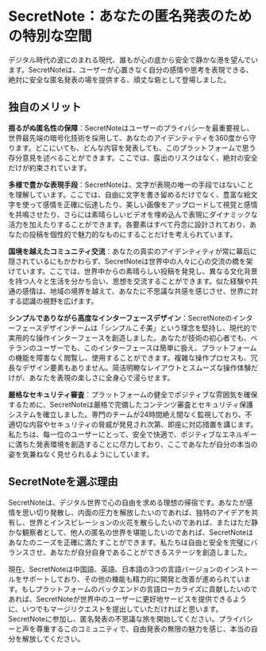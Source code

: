 # SecretNote：あなたの匿名発表のための特別な空間

デジタル時代の波にのまれる現代、誰もが心の底から安全で静かな港を望んでいます。SecretNoteは、ユーザーが心置きなく自分の感情や思考を表現できる、絶対に安全な匿名発表の場を提供する、頑丈な砦として登場しました。

## 独自のメリット

**揺るがぬ匿名性の保障**：SecretNoteはユーザーのプライバシーを最重要視し、世界最先端の暗号化技術を採用して、あなたのアイデンティティを360度から守ります。どこにいても、どんな内容を発表しても、このプラットフォームで思う存分意見を述べることができます。ここでは、露出のリスクはなく、絶対の安全だけが約束されています。

**多様で豊かな表現手段**：SecretNoteは、文字が表現の唯一の手段ではないことを理解しています。ここでは、自由に文字を書き留めるだけでなく、豊富な絵文字を使って感情を正確に伝達したり、美しい画像をアップロードして視覚と感情を共鳴させたり、さらには素晴らしいビデオを埋め込んで表現にダイナミックな活力を加えたりすることができます。各要素はすべて丹念に設計されており、あなたの投稿を個性的で魅力的なものにすることだけを考えられています。

**国境を越えたコミュニティ交流**：あなたの真实のアイデンティティが常に幕后に隠されているにもかかわらず、SecretNoteは世界中の人々に心の交流の橋を架けています。ここでは、世界中からの素晴らしい投稿を発見し、異なる文化背景を持つ人々と生活を分かち合い、思想を交流することができます。似た経験や共通の感情は、地域の境界を越えて、あなたに不思議な共感を感じさせ、世界に対する認識の視野を広げます。

**シンプルでありながら高度なインターフェースデザイン**：SecretNoteのインターフェースデザインチームは「シンプルこそ美」という理念を堅持し、現代的で実用的な操作インターフェースを創造しました。あなたが技術の初心者でも、ベテランのユーザーでも、このインターフェースは簡単に扱え、プラットフォームの機能を障害なく閲覧し、使用することができます。複雑な操作プロセスも、冗長なデザイン要素もありません。简洁明瞭なレイアウトとスムーズな操作体験だけが、あなたを表現の楽しさに全身心で浸らせます。

**厳格なセキュリティ審査**：プラットフォームの健全でポジティブな雰囲気を確保するために、SecretNoteは厳格で完備したコンテンツ審査とセキュリティ保護システムを確立しました。専門のチームが24時間絶え間なく監視しており、不適切な内容やセキュリティの脅威が発見され次第、即座に対応措置を講じます。私たちは、每一位のユーザーにとって、安全で快適で、ポジティブなエネルギーに満ちた発表環境を創造することに尽力しており、ここであなたが自分の本当の姿を気兼ねなく見せられるようにしています。

## SecretNoteを選ぶ理由

SecretNoteは、デジタル世界で心の自由を求める理想の帰宿です。あなたが感情を思い切り発散し、内面の圧力を解放したいのであれば、独特のアイデアを共有し、世界とインスピレーションの火花を散らしたいのであれば、またはただ静かな観察者として、他人の匿名の世界を堪能したいのであれば、SecretNoteはあなたのニーズを正確に満たすことができます。私たちは自由と安全を完璧にバランスさせ、あなたが自分自身であることができるステージを創造しました。

現在、SecretNoteは中国語、英語、日本語の3つの言語バージョンのインストールをサポートしており、その他の機能も精力的に開発と改善が進められています。もしプラットフォームのバックエンドの言語ローカライズに貢献したいのであれば、SecretNoteが世界中のユーザーに更好地サービスを提供できるように、いつでもマージリクエストを提出していただければと思います。SecretNoteに参加し、匿名発表の不思議な旅を開始してください。プライバシーと声を尊重するこのコミュニティで、自由発表の無限の魅力を感じ、本当の自分を解放してください。